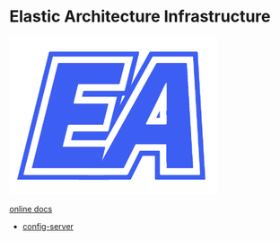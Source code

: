 # Elastic Architecture Infrastructure

![EA](docs/source/image/ea_big.png)

[online docs](https://eadocs.readthedocs.io/en/latest/)

* [config-server](docs/config_server.md)